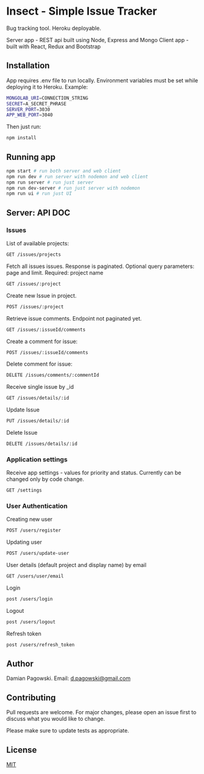 # Insect - Simple Issue Tracker

Bug tracking tool. Heroku deployable.

Server app - REST api built using Node, Express and Mongo
Client app - built with React, Redux and Bootstrap

## Installation

App requires .env file to run locally. Environment variables must be set while deploying it to Heroku.
Example:

```bash
MONGOLAB_URI=CONNECTION_STRING
SECRET=A_SECRET_PHRASE
SERVER_PORT=3030
APP_WEB_PORT=3040
```

Then just run:

```bash
npm install
```

## Running app

```bash
npm start # run both server and web client
npm run dev # run server with nodemon and web client
npm run server # run just server
npm run dev-server # run just server with nodemon
npm run ui # run just UI
```

## Server: API DOC

### Issues

List of available projects:

```bash
GET /issues/projects
```

Fetch all issues issues. Response is paginated.
Optional query parameters: page and limit.
Required: project name

```bash
GET /issues/:project
```

Create new Issue in project.

```bash
POST /issues/:project
```

Retrieve issue comments. Endpoint not paginated yet.

```bash
GET /issues/:issueId/comments
```

Create a comment for issue:

```bash
POST /issues/:issueId/comments
```

Delete comment for issue:

```bash
DELETE /issues/comments/:commentId
```

Receive single issue by \_id

```bash
GET /issues/details/:id
```

Update Issue

```bash
PUT /issues/details/:id
```

Delete Issue

```bash
DELETE /issues/details/:id
```

### Application settings

Receive app settings - values for priority and status. Currently can be changed only by code change.

```bash
GET /settings
```

### User Authentication

Creating new user

```bash
POST /users/register
```

Updating user

```bash
POST /users/update-user
```

User details (default project and display name) by email

```bash
GET /users/user/email
```

Login

```bash
post /users/login
```

Logout

```bash
post /users/logout
```

Refresh token

```bash
post /users/refresh_token
```

## Author

Damian Pagowski.
Email: d.pagowski@gmail.com

## Contributing

Pull requests are welcome. For major changes, please open an issue first to discuss what you would like to change.

Please make sure to update tests as appropriate.

## License

[MIT](https://choosealicense.com/licenses/mit/)
